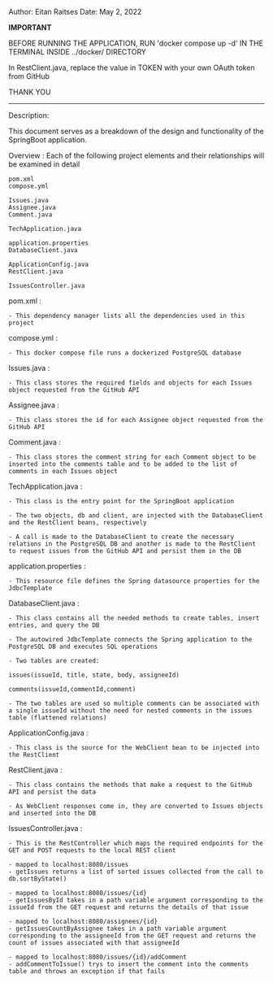 Author: Eitan Raitses
Date: May 2, 2022

****IMPORTANT****

BEFORE RUNNING THE APPLICATION, RUN 'docker compose up -d' IN THE TERMINAL INSIDE ../docker/ DIRECTORY

In RestClient.java, replace the value in TOKEN with your own OAuth token from GitHub

THANK YOU
*****************

Description:

This document serves as a breakdown of the design and functionality of the SpringBoot application.

Overview : Each of the following project elements and their relationships will be examined in detail

	pom.xml
	compose.yml
	
	Issues.java
	Assignee.java
	Comment.java
	
	TechApplication.java

	application.properties
	DatabaseClient.java

	ApplicationConfig.java
	RestClient.java
	
	IssuesController.java

pom.xml :
	
	- This dependency manager lists all the dependencies used in this project

compose.yml :
	
	- This docker compose file runs a dockerized PostgreSQL database

Issues.java :
	
	- This class stores the required fields and objects for each Issues object requested from the GitHub API

Assignee.java :
	
	- This class stores the id for each Assignee object requested from the GitHub API

Comment.java :
	
	- This class stores the comment string for each Comment object to be inserted into the comments table and to be added to the list of comments in each Issues object

TechApplication.java :
	
	- This class is the entry point for the SpringBoot application

	- The two objects, db and client, are injected with the DatabaseClient and the RestClient beans, respectively
	
	- A call is made to the DatabaseClient to create the necessary relations in the PostgreSQL DB and another is made to the RestClient to request issues from the GitHub API and persist them in the DB

application.properties :
	
	- This resource file defines the Spring datasource properties for the JdbcTemplate

DatabaseClient.java :
	
	- This class contains all the needed methods to create tables, insert entries, and query the DB
	
	- The autowired JdbcTemplate connects the Spring application to the PostgreSQL DB and executes SQL operations

	- Two tables are created:
		
	issues(issueId, title, state, body, assigneeId) 

	comments(issueId,commentId,comment) 	
	
	- The two tables are used so multiple comments can be associated with a single issueId without the need for nested comments in the issues table (flattened relations)

ApplicationConfig.java :
	
	- This class is the source for the WebClient bean to be injected into the RestClient	
	
RestClient.java :

	- This class contains the methods that make a request to the GitHub API and persist the data
	
	- As WebClient responses come in, they are converted to Issues objects and inserted into the DB


IssuesController.java :
	
	- This is the RestController which maps the required endpoints for the GET and POST requests to the local REST client

	- mapped to localhost:8080/issues
	- getIssues returns a list of sorted issues collected from the call to db.sortByState()

	- mapped to localhost:8080/issues/{id}
	- getIssuesById takes in a path variable argument corresponding to the issueId from the GET request and returns the details of that issue

	- mapped to localhost:8080/assignees/{id}
	- getIssuesCountByAssignee takes in a path variable argument corresponding to the assigneeId from the GET request and returns the count of issues associated with that assigneeId

	- mapped to localhost:8080/issues/{id}/addComment
	- addCommentToIssue() trys to insert the comment into the comments table and throws an exception if that fails
